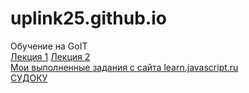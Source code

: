 # uplink25.github.io
Обучение на GoIT<br/>
<a href="uplink25.github.io/lesson1/4.html">Лекция 1</a>
<a href="uplink25.github.io/lesson2/lesson2.html">Лекция 2</a>
<br/>
<a href="uplink25.github.io/learn-javascript-ru/index.html">Мои выполненные задания с сайта learn.javascript.ru</a>
<br/>
<a href="uplink25.github.io/sudoku/sudoku.html">СУДОКУ</a>
